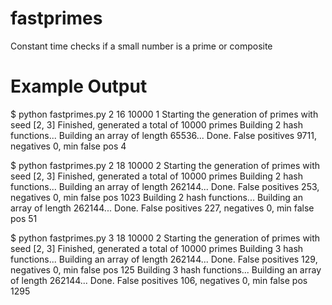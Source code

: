 fastprimes
==========

Constant time checks if a small number is a prime or composite

Example Output
==============

  $ python fastprimes.py 2 16 10000 1
  Starting the generation of primes with seed [2, 3]
  Finished, generated a total of 10000 primes
  Building 2 hash functions...
  Building an array of length 65536...
  Done.
  False positives 9711, negatives 0, min false pos 4

  $ python fastprimes.py 2 18 10000 2
  Starting the generation of primes with seed [2, 3]
  Finished, generated a total of 10000 primes
  Building 2 hash functions...
  Building an array of length 262144...
  Done.
  False positives 253, negatives 0, min false pos 1023
  Building 2 hash functions...
  Building an array of length 262144...
  Done.
  False positives 227, negatives 0, min false pos 51

  $ python fastprimes.py 3 18 10000 2
  Starting the generation of primes with seed [2, 3]
  Finished, generated a total of 10000 primes
  Building 3 hash functions...
  Building an array of length 262144...
  Done.
  False positives 129, negatives 0, min false pos 125
  Building 3 hash functions...
  Building an array of length 262144...
  Done.
  False positives 106, negatives 0, min false pos 1295
